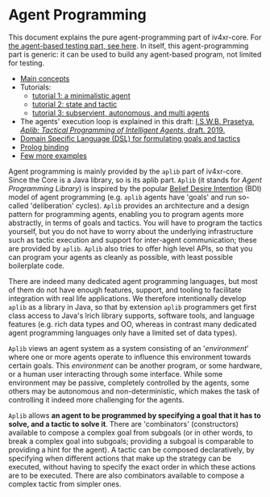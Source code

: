 # Agent Programming

This document explains the pure agent-programming part of iv4xr-core. For [the agent-based testing part, see here](./agentbasedtesting.md). In itself, this agent-programming part is generic: it can be used to build any agent-based program, not limited for testing. 

* [Main concepts](./manual/aplibConcepts.md)
* Tutorials: 
   * [tutorial 1: a minimalistic agent](./manual/tutorial_1.md)
   * [tutorial 2: state and tactic](./manual/tutorial_2.md)
   * [tutorial 3: subservient, autonomous, and multi agents](./manual/tutorial_3.md)
* The agents' execution loop is explained  in this draft: [I.S.W.B. Prasetya, _Aplib: Tactical Programming of Intelligent Agents_, draft. 2019.](https://arxiv.org/pdf/1911.04710)
* [Domain Specific Language (DSL) for formulating goals and tactics](./manual/DSL.md)
* [Prolog binding](./manual/prolog.md)
* [Few more examples](./manual/Fewmore_simpleExamples.md)

Agent programming is mainly provided by the `aplib` part of iv4xr-core. Since the Core is a Java library, so is its aplib part.
`Aplib` (it stands for _Agent Programming Library_) is inspired by the popular [Belief Desire Intention](https://en.wikipedia.org/wiki/Belief%E2%80%93desire%E2%80%93intention_software_model) (BDI) model of agent programming (e.g. `aplib` agents have 'goals' and run so-called 'deliberation' cycles).
`Aplib` provides an architecture and a design pattern for programming agents, enabling you to program agents more abstractly, in terms of goals and tactics. You will have to program the tactics yourself, but you do not have to worry about the underlying infrastructure such as tactic execution and support for inter-agent communication; these are provided by `aplib`. `Aplib` also tries to offer high level APIs, so that you can program
your agents as cleanly as possible, with least possible boilerplate code.

There are indeed many dedicated agent programming languages, but most of them do not have enough features, support, and tooling to facilitate integration with real life applications. We therefore intentionally develop `aplib` as a library in Java, so that by extension `aplib` programmers get first class access to Java's lrich library supports, software tools, and language features (e.g. rich data types and OO, whereas in contrast many dedicated agent programming languages only have a limited set of data types).

`Aplib` views an agent system as a system consisting of an '_environment_' where one or more agents operate to influence this environment towards certain goals. This _environment_ can be another program, or some hardware, or a human user interacting through some interface. While some environment may be passive, completely controlled by the agents, some others may be autonomous and non-deterministic, which makes the task of controlling it indeed more challenging for the agents.

`Aplib` allows **an agent to be programmed by specifying a goal that it has to solve, and a tactic to solve it**. There are 'combinators' (constructors) available to compose a complex goal from subgoals (or in other words, to break a complex goal into subgoals; providing a subgoal is
comparable to providing a hint for the agent). A tactic can be composed declaratively, by specifying when different actions that make up the strategy can be executed, without having to specify the exact order in which these actions are to be executed. There are also combinators available to compose a complex tactic from simpler ones.